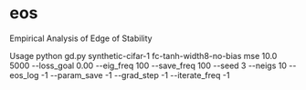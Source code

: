 # eos
Empirical Analysis of Edge of Stability


Usage
python gd.py synthetic-cifar-1 fc-tanh-width8-no-bias mse 10.0 5000 --loss_goal 0.00 --eig_freq 100 --save_freq 100 --seed 3 --neigs 10 --eos_log -1 --param_save -1 --grad_step -1 --iterate_freq -1